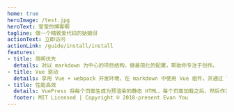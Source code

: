 ```yaml
---
home: true
heroImage: /test.jpg
heroText: 莹莹的博客啊
tagline: 做一个精致爱代码的姑娘伢
actionText: 立即访问
actionLink: /guide/install/install
features:
- title: 简明优先
  details: 对以 markdown 为中心的项目结构，做最简化的配置，帮助你专注于创作。
- title: Vue 驱动
  details: 享用 Vue + webpack 开发环境，在 markdown 中使用 Vue 组件，并通过 Vue 开发自定义主题。
- title: 性能高效
  details: VuePress 将每个页面生成为预渲染的静态 HTML，每个页面加载之后，然后作为单页面应用程序(SPA)运行。
  footer: MIT Licensed | Copyright © 2018-present Evan You
---
```


